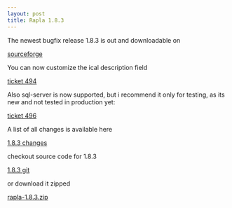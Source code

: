 ```yaml
---
layout: post
title: Rapla 1.8.3
---
```



The newest bugfix release 1.8.3 is out and downloadable on 

[sourceforge](https://sourceforge.net/projects/rapla/files/latest/download)

You can now customize the ical description field 

[ticket 494](https://github.com/rapla/rapla/issues/494)

Also sql-server is now supported, but i recommend it only for testing, as its new and not tested in production yet:

[ticket 496](https://github.com/rapla/rapla/issues/496)

A list of all changes is available here

[1.8.3 changes](https://github.com/rapla/rapla/issues?q=milestone%3A1.8.3+is%3Aclosed)

checkout source code for 1.8.3  

[1.8.3 git](https://github.com/rapla/rapla/tree/1.8.3)

or download it zipped

[rapla-1.8.3.zip](https://github.com/rapla/rapla/releases/tag/1.8.3)



